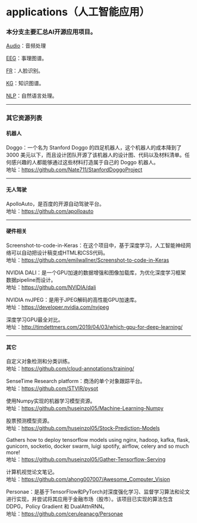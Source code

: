 # applications（人工智能应用）

### 本分支主要汇总AI开源应用项目。

[Audio](https://github.com/jamess010/AIOpen/edit/master/applications/Audio)：音频处理

[EEG](https://github.com/jamess010/AIOpen/edit/master/applications/EGG)：事理图谱。

[FR](https://github.com/jamess010/AIOpen/edit/master/applications/FR)：人脸识别。

[KG](https://github.com/jamess010/AIOpen/edit/master/applications/KG)：知识图谱。

[NLP](https://github.com/jamess010/AIOpen/edit/master/applications/NLP)：自然语言处理。

---

### 其它资源列表

#### 机器人

Doggo：一个名为 Stanford Doggo 的四足机器人，这个机器人的成本降到了 3000 美元以下，而且设计团队开源了该机器人的设计图、代码以及材料清单。任何感兴趣的人都能够通过这些材料打造属于自己的 Doggo 机器人。</br>
地址：https://github.com/Nate711/StanfordDoggoProject

---

#### 无人驾驶

ApolloAuto，是百度的开源自动驾驶平台。</br>
地址：https://github.com/apolloauto

---

#### 硬件相关

Screenshot-to-code-in-Keras：在这个项目中，基于深度学习，人工智能神经网络可以自动把设计稿变成HTML和CSS代码。</br>
地址：https://github.com/emilwallner/Screenshot-to-code-in-Keras

NVIDIA DALI：是一个GPU加速的数据增强和图像加载库，为优化深度学习框架数据pipeline而设计。</br>
地址：https://github.com/NVIDIA/dali

NVIDIA nvJPEG：是用于JPEG解码的高性能GPU加速库。</br>
地址：https://developer.nvidia.com/nvjpeg

深度学习GPU最全对比。</br>
地址：http://timdettmers.com/2019/04/03/which-gpu-for-deep-learning/

---
#### 其它

自定义对象检测和分类训练。</br>
地址：https://github.com/cloud-annotations/training/

SenseTime Research platform：商汤的单个对象跟踪平台。</br>
地址：https://github.com/STVIR/pysot

使用Numpy实现的机器学习模型资源。</br>
地址：https://github.com/huseinzol05/Machine-Learning-Numpy

股票预测模型资源。</br>
地址：https://github.com/huseinzol05/Stock-Prediction-Models

Gathers how to deploy tensorflow models using nginx, hadoop, kafka, flask, gunicorn, socketio, docker swarm, luigi spotify, airflow, celery and so much more! </br>
地址：https://github.com/huseinzol05/Gather-Tensorflow-Serving

计算机视觉论文笔记。</br>
地址：https://github.com/ahong007007/Awesome_Computer_Vision

Personae：是基于TensorFlow和PyTorch对深度强化学习、监督学习算法和论文进行实现，并尝试将其应用于金融市场（股市）。该项目已实现的算法包含 DDPG，Policy Gradient 和 DualAttnRNN。</br>
地址：https://github.com/ceruleanacg/Personae


